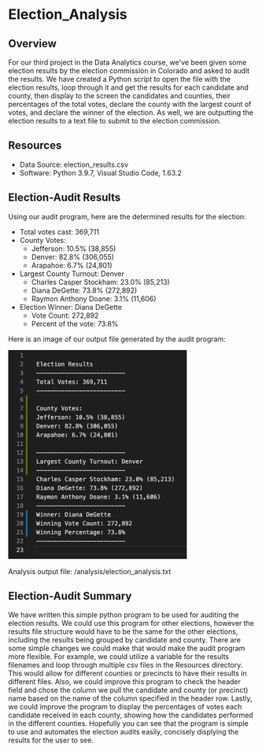 # Election_Analysis
## Overview 
For our third project in the Data Analytics course, we've been given some election results by the election commission in Colorado and asked to audit the results.  We have created a Python script to open the file with the election results, loop through it and get the results for each candidate and county, then display to the screen the candidates and counties, their percentages of the total votes, declare the county with the largest count of votes, and declare the winner of the election.  As well, we are outputting the election results to a text file to submit to the election commission.   

## Resources
- Data Source: election_results.csv
- Software: Python 3.9.7, Visual Studio Code, 1.63.2

## Election-Audit Results

Using our audit program, here are the determined results for the election:
* Total votes cast:  369,711 
* County Votes:
    * Jefferson: 10.5% (38,855)
    * Denver: 82.8% (306,055)
    * Arapahoe: 6.7% (24,801)
* Largest County Turnout: Denver 
    * Charles Casper Stockham: 23.0% (85,213)
    * Diana DeGette: 73.8% (272,892)
    * Raymon Anthony Doane: 3.1% (11,606)
* Election Winner: Diana DeGette
    * Vote Count: 272,892
    * Percent of the vote: 73.8% 

Here is an image of our output file generated by the audit program:

![2017 Stock Analysis](/analysis/election_analysis.png) 

Analysis output file: /analysis/election_analysis.txt

## Election-Audit Summary

We have written this simple python program to be used for auditing the election results. We could use this program for other elections, however the results file structure would have to be the same for the other elections, including the results being grouped by candidate and county.  There are some simple changes we could make that would make the audit program more flexible.  For example, we could utilize a variable for the results filenames and loop through multiple csv files in the Resources directory.  This would allow for different counties or precincts to have their results in different files.  Also, we could improve this program to check the header field and chose the column we pull the candidate and county (or precinct) name based on the name of the column specified in the header row.  Lastly, we could improve the program to display the percentages of votes each candidate received in each county, showing how the candidates performed in the different counties.  Hopefully you can see that the program is simple to use and automates the election audits easily, concisely displying the results for the user to see.  